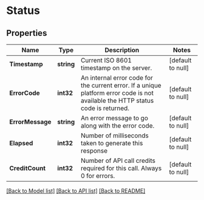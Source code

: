 # Status

## Properties
Name | Type | Description | Notes
------------ | ------------- | ------------- | -------------
**Timestamp** | **string** | Current ISO 8601 timestamp on the server. | [default to null]
**ErrorCode** | **int32** | An internal error code for the current error. If a unique platform error code is not available the HTTP status code is returned. | [default to null]
**ErrorMessage** | **string** | An error message to go along with the error code. | [default to null]
**Elapsed** | **int32** | Number of milliseconds taken to generate this response | [default to null]
**CreditCount** | **int32** | Number of API call credits required for this call. Always 0 for errors. | [default to null]

[[Back to Model list]](../README.md#documentation-for-models) [[Back to API list]](../README.md#documentation-for-api-endpoints) [[Back to README]](../README.md)



